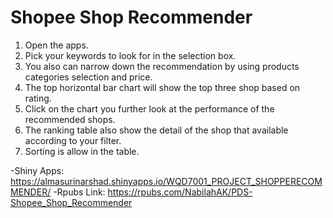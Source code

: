 # Shopee Shop Recommender

1. Open the apps.
2. Pick your keywords to look for in the selection box. 
3. You also can narrow down the recommendation by using products categories selection and price.
4. The top horizontal bar chart will show the top three shop based on rating.
5. Click on the chart you further look at the performance of the recommended shops.
6. The ranking table also show the detail of the shop that available according to your filter.
7. Sorting is allow in the table.

-Shiny Apps: https://almasurinarshad.shinyapps.io/WQD7001_PROJECT_SHOPPERECOMMENDER/
-Rpubs Link: https://rpubs.com/NabilahAK/PDS-Shopee_Shop_Recommender